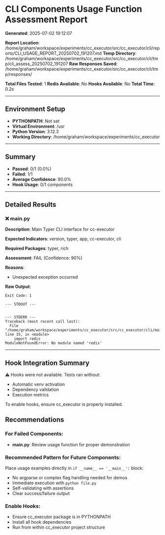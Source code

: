 # CLI Components Usage Function Assessment Report

**Generated**: 2025-07-02 19:12:07

**Report Location**: /home/graham/workspace/experiments/cc_executor/src/cc_executor/cli/reports/CLI_USAGE_REPORT_20250702_191207.md
**Temp Directory**: /home/graham/workspace/experiments/cc_executor/src/cc_executor/cli/tmp/cli_assess_20250702_191207
**Raw Responses Saved**: /home/graham/workspace/experiments/cc_executor/src/cc_executor/cli/tmp/responses/

**Total Files Tested**: 1
**Redis Available**: No
**Hooks Available**: No
**Total Time**: 0.2s

---

## Environment Setup

- **PYTHONPATH**: Not set
- **Virtual Environment**: /usr
- **Python Version**: 3.12.3
- **Working Directory**: /home/graham/workspace/experiments/cc_executor

---

## Summary

- **Passed**: 0/1 (0.0%)
- **Failed**: 1/1
- **Average Confidence**: 90.0%
- **Hook Usage**: 0/1 components

---

## Detailed Results

### ❌ main.py

**Description**: Main Typer CLI interface for cc-executor

**Expected Indicators**: version, typer, app, cc-executor, cli

**Required Packages**: typer, rich

**Assessment**: FAIL (Confidence: 90%)

**Reasons**:

- Unexpected exception occurred

**Raw Output**:
```
Exit Code: 1

--- STDOUT ---


--- STDERR ---
Traceback (most recent call last):
  File "/home/graham/workspace/experiments/cc_executor/src/cc_executor/cli/main.py", line 35, in <module>
    import redis
ModuleNotFoundError: No module named 'redis'

```

---

## Hook Integration Summary

⚠️  Hooks were not available. Tests ran without:
- Automatic venv activation
- Dependency validation
- Execution metrics

To enable hooks, ensure cc_executor is properly installed.

## Recommendations

### For Failed Components:

- **main.py**: Review usage function for proper demonstration

### Recommended Pattern for Future Components:
Place usage examples directly in `if __name__ == '__main__':` block:
- No argparse or complex flag handling needed for demos
- Immediate execution with `python file.py`
- Self-validating with assertions
- Clear success/failure output

### Enable Hooks:
- Ensure cc_executor package is in PYTHONPATH
- Install all hook dependencies
- Run from within cc_executor project structure